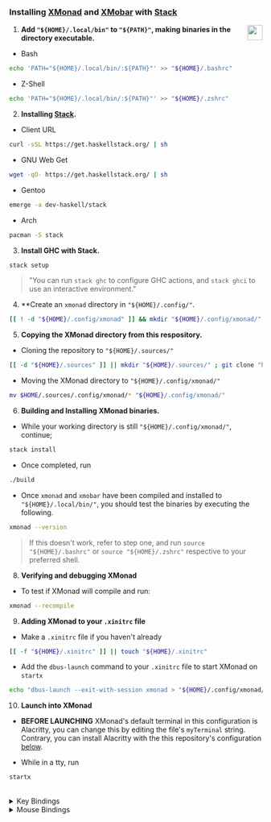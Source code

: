 ### Installing [XMonad][xmonad] and [XMobar][xmobar] with [Stack][stack]

<img 
    align="right" width="30px" 
    src="https://xmonad.org/images/logo.svg" 
/>

1. **Add `"${HOME}/.local/bin"` to `"${PATH}"`, making binaries in the directory executable.**

- Bash

```bash
echo 'PATH="${HOME}/.local/bin/:${PATH}"' >> "${HOME}/.bashrc"
```

- Z-Shell

```bash
echo 'PATH="${HOME}/.local/bin/:${PATH}"' >> "${HOME}/.zshrc"
```

2. **Installing [Stack][stack].**

- Client URL

```bash
curl -sSL https://get.haskellstack.org/ | sh
```

- GNU Web Get

```bash
wget -qO- https://get.haskellstack.org/ | sh
```

- Gentoo

```bash
emerge -a dev-haskell/stack
```

- Arch

```bash
pacman -S stack
```

3. **Install GHC with Stack.**

```bash
stack setup
```

> "You can run `stack ghc` to configure GHC actions, and `stack ghci` to use an interactive environment."

4. **Create an `xmonad` directory in `"${HOME}/.config/"`.

```bash
[[ ! -d "${HOME}/.config/xmonad" ]] && mkdir "${HOME}/.config/xmonad/" || cd "${HOME}/.config/xmonad" ; cd "${_}"
```

5. **Copying the XMonad directory from this respository.**

- Cloning the repository to `"${HOME}/.sources/"`

```bash
[[ -d "${HOME}/.sources" ]] || mkdir "${HOME}/.sources/" ; git clone "https://github.com/Scherso/Dotfiles" "${HOME}/.sources/"
```

- Moving the XMonad directory to `"${HOME}/.config/xmonad/"`

```bash
mv $HOME/.sources/.config/xmonad/* "${HOME}/.config/xmonad/"
```

6. **Building and Installing XMonad binaries.**

- While your working directory is still `"${HOME}/.config/xmonad/"`, continue;

```bash 
stack install
```

- Once completed, run

```bash
./build
```

- Once `xmonad` and `xmobar` have been compiled and installed to `"${HOME}/.local/bin/"`, you should test the binaries by executing the following.

```bash
xmonad --version
```

> If this doesn't work, refer to step one, and run `source "${HOME}/.bashrc"` or `source "${HOME}/.zshrc"` respective to your preferred shell. 

8. **Verifying and debugging XMonad**

- To test if XMonad will compile and run:

```bash
xmonad --recompile
```

9. **Adding XMonad to your `.xinitrc` file**

- Make a `.xinitrc` file if you haven't already

```bash
[[ -f "${HOME}/.xinitrc" ]] || touch "${HOME}/.xinitrc"
```

- Add the `dbus-launch` command to your `.xinitrc` file to start XMonad on `startx`

```bash
echo "dbus-launch --exit-with-session xmonad > "${HOME}/.config/xmonad/log.txt" > "${HOME}/.xinitrc"
```

10. **Launch into XMonad**

- **BEFORE LAUNCHING** XMonad's default terminal in this configuration is Alacritty, you can change this by editing the file's `myTerminal` string. Contrary, you can install Alacritty with the this repository's configuration [below](https://github.com/Scherso/dotfiles#installing-and-configuring-alacritty).

- While in a tty, run 

```bash
startx
```

<br />

<details>
    <summary> 
        Key Bindings
    </summary>

  <br />

  | Keybinding             | Accociated Function                                       |
  | :---                   | :---                                                      |
  | `MOD + g`              | Toggle borders on a focused window.                       |
  | `MOD + SHIFT + c`      | Kill the focused window.                                  |
  | `MOD + SHIFT + x`      | Force kill focused window.                                |
  | `MOD + space`          | Switch to next layout.                                    |
  | `MOD + n`              | Refresh XMonad.                                           |
  | `MOD + SHIFT + q`      | Quits XMonad and X Server.                                |
  | `MOD + q`              | Re-compiles and restarts XMonad without killing X server. |
  | `MOD + 1-9`            | Switch to workspaces 1-9 according to the key.            |
  | `MOD + TAB`            | Switch focus to the next window.                          |
  | `MOD + j`              | Switch focus to the next window to the left.              |
  | `MOD + k`              | Switch focus to the next window to the right.             |
  | `MOD + m`              | Switch focus to the master window.                        | 
  | `MOD + RETURN`         | Swap the master window with the focused window.           |
  | `MOD + SHIFT + j`      | Swap the focused window to the left.                      |
  | `MOD + SHIFT + k`      | Swap the focused window to the right.                     |
  | `MOD + h`              | Shrink focused window to the left.                        |
  | `MOD + l`              | Shrink focused window to the right.                       |
  | `MOD + t`              | Tile a floating window.                                   |
  | `MOD + SHIFT + f`      | Toggle fullscreen on a window.                            |
  | `MOD + SHIFT + RETURN` | Open Alacritty.                                           |
  | `MOD + f`              | Open Firefox.                                             |
  | `MOD + s`              | Selective screenshot.                                     |
  | `PTRSC`                | Fullscreen screenshot.                                    |
  | `MOD + p`              | Open `dmenu`.                                             |
  | Play/Pause             | Play/Pause media/song.                                    |
  | Previous               | Previous media/song.                                      |
  | Next                   | Next media/song.                                          |
  | Mute                   | Mute audio.                                               |
  | Lower-Volume           | Lower the audio volume.                                   |
  | Raise-Volume           | Raise the audio volume.                                   |

</details>

<details>
    <summary> 
        Mouse Bindings
    </summary>

  <br />

  | Mousebinding           | Accociated Function                                       |
  | :---                   | :---                                                      |
  | `MOD` + Left Click     | Float and move window by dragging                         |
  | `MOD` + Middle Click   | Move window to the top of the stack                       |
  | `MOD` + Right Click    | Float and resize window by dragging                       |
  
</details>

[arch]:      https://archlinux.org
[gentoo]:    https://gentoo.org
[xgwiki]:    https://wiki.gentoo.org/wiki/Xorg/Guide#make.conf_configuration
[xmonad]:    https://xmonad.org/
[xmobar]:    https://codeberg.org/xmobar/xmobar
[stack]:     https://docs.haskellstack.org/en/stable/
[dmenu]:     https://tools.suckless.org/dmenu/
[alacritty]: https://alacritty.org

